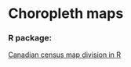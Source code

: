 # Choropleth maps

### R package: 

[Canadian census map division in R](http://www.scriptscoop2.com/t/9bec270a9183/canadian-census-map-division-in-r.html)


